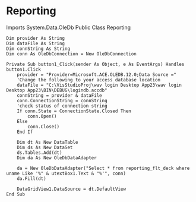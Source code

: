 # Reporting
Imports System.Data.OleDb
Public Class Reporting

    Dim provider As String
    Dim dataFile As String
    Dim connString As String
    Dim conn As OleDbConnection = New OleDbConnection

    Private Sub button1_Click(sender As Object, e As EventArgs) Handles button1.Click
        provider = "Provider=Microsoft.ACE.OLEDB.12.0;Data Source ="
        'Change the following to your access database location
        dataFile = "C:\VisStudioProj\wav login Desktop App23\wav login Desktop App23\BIN\DEBUG\logindb.accdb"
        connString = provider & dataFile
        conn.ConnectionString = connString
        'check status of connection string
        If conn.State = ConnectionState.Closed Then
            conn.Open()
        Else
            conn.Close()
        End If

        Dim dt As New DataTable
        Dim ds As New DataSet
        ds.Tables.Add(dt)
        Dim da As New OleDbDataAdapter

        da = New OleDbDataAdapter("Select * from reporting_flt_deck where uname Like '%" & utextBox1.Text & "%'", conn)
        da.Fill(dt)

        DataGridView1.DataSource = dt.DefaultView
    End Sub
